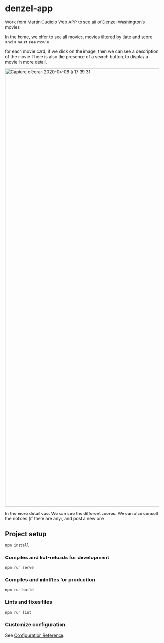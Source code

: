 # denzel-app

Work from Martin Cudicio
Web APP to see all of Denzel Washington's movies

In the home, we offer to see all movies, movies filtered by date and score and a must see movie

for each movie card, if we click on the image, then we can see a description of the movie
There is also the presence of a search button, to display a movie in more detail.

<img width="1434" alt="Capture d’écran 2020-04-08 à 17 39 31" src="https://user-images.githubusercontent.com/52409311/78804048-fedf8f80-79bf-11ea-83bf-92e006672edf.png">

In the more detail vue. We can see the different scores. We can also consult the notices (if there are any), and post a new one


## Project setup
```
npm install
```

### Compiles and hot-reloads for development
```
npm run serve
```

### Compiles and minifies for production
```
npm run build
```

### Lints and fixes files
```
npm run lint
```

### Customize configuration
See [Configuration Reference](https://cli.vuejs.org/config/).
